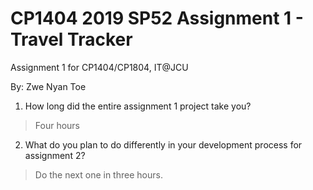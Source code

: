 # CP1404 2019 SP52 Assignment 1 - Travel Tracker
Assignment 1 for CP1404/CP1804, IT@JCU

By: Zwe Nyan Toe 

1. How long did the entire assignment 1 project take you?
> Four hours

2. What do you plan to do  differently in your development process for assignment 2?
> Do the next one in three hours.
